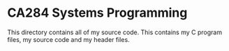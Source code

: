 # CA284 Systems Programming

This directory contains all of my source code.
This contains my C program files, my source code and my header files.
